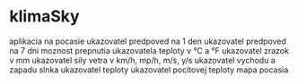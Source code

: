 # klimaSky

aplikacia na pocasie
ukazovatel predpoved na 1 den
ukazovatel predpoved na 7 dni
moznost prepnutia ukazovatela teploty v °C a °F
ukazovatel zrazok v mm
ukazovatel sily vetra v km/h, mp/h, m/s, y/s
ukazovatel vychodu a zapadu slnka
ukazovatel teploty
ukazovatel pocitovej teploty
mapa pocasia
